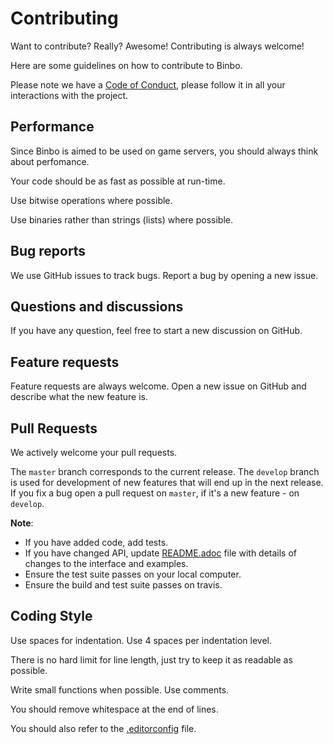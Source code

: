 # Contributing

Want to contribute? Really? Awesome! Contributing is always welcome!

Here are some guidelines on how to contribute to Binbo.

Please note we have a [Code of Conduct](CODE_OF_CONDUCT.md), please follow it in all your interactions with the project.

## Performance

Since Binbo is aimed to be used on game servers, you should always think about perfomance.

Your code should be as fast as possible at run-time.

Use bitwise operations where possible.

Use binaries rather than strings (lists) where possible.

## Bug reports

We use GitHub issues to track bugs. Report a bug by opening a new issue.

## Questions and discussions

If you have any question, feel free to start a new discussion on GitHub.

## Feature requests

Feature requests are always welcome. Open a new issue on GitHub and describe what the new feature is.

## Pull Requests

We actively welcome your pull requests.

The `master` branch corresponds to the current release. The `develop` branch is used for development of new features that will end up in the next release. If you fix a bug open a pull request on `master`, if it's a new feature - on `develop`.

**Note**:

* If you have added code, add tests.
* If you have changed API, update [README.adoc](README.adoc) file with details of changes to the interface and examples.
* Ensure the test suite passes on your local computer.
* Ensure the build and test suite passes on travis.

## Coding Style

Use spaces for indentation. Use 4 spaces per indentation level.

There is no hard limit for line length, just try to keep it as readable as possible.

Write small functions when possible. Use comments.

You should remove whitespace at the end of lines.

You should also refer to the [.editorconfig](.editorconfig) file.

